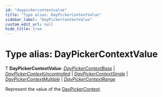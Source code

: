 ```yaml
---
id: "daypickercontextvalue"
title: "Type alias: DayPickerContextValue"
sidebar_label: "DayPickerContextValue"
custom_edit_url: null
hide_title: true
---
```


# Type alias: DayPickerContextValue

Ƭ **DayPickerContextValue**: [*DayPickerContextBase*](../interfaces/daypickercontextbase.md) \| [*DayPickerContextUncontrolled*](../interfaces/daypickercontextuncontrolled.md) \| [*DayPickerContextSingle*](../interfaces/daypickercontextsingle.md) \| [*DayPickerContextMultiple*](../interfaces/daypickercontextmultiple.md) \| [*DayPickerContextRange*](../interfaces/daypickercontextrange.md)

Represent the value of the [DayPickerContext](../variables/daypickercontext.md).
